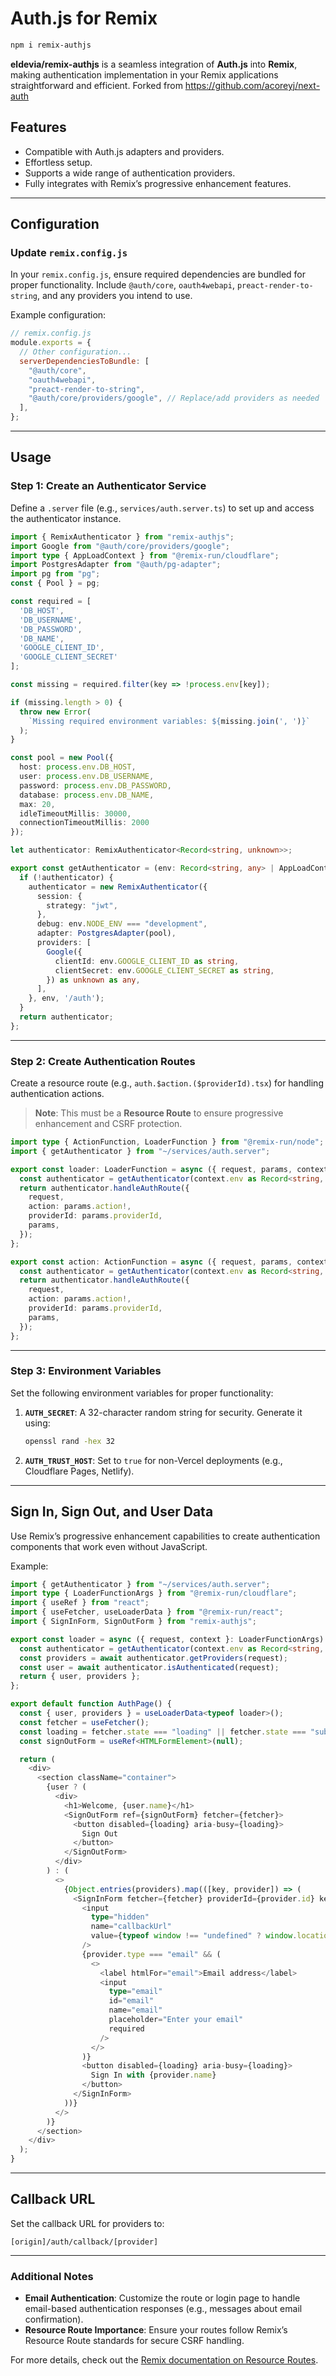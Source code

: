 # Auth.js for Remix

```bash
npm i remix-authjs
```

**eldevia/remix-authjs** is a seamless integration of **Auth.js** into **Remix**, making authentication implementation in your Remix applications straightforward and efficient. Forked from https://github.com/acoreyj/next-auth

## Features

- Compatible with Auth.js adapters and providers.
- Effortless setup.
- Supports a wide range of authentication providers.
- Fully integrates with Remix’s progressive enhancement features.

---

## Configuration

### Update `remix.config.js`

In your `remix.config.js`, ensure required dependencies are bundled for proper functionality. Include `@auth/core`, `oauth4webapi`, `preact-render-to-string`, and any providers you intend to use.

Example configuration:

```js
// remix.config.js
module.exports = {
  // Other configuration...
  serverDependenciesToBundle: [
    "@auth/core",
    "oauth4webapi",
    "preact-render-to-string",
    "@auth/core/providers/google", // Replace/add providers as needed
  ],
};
```

---

## Usage

### Step 1: Create an Authenticator Service

Define a `.server` file (e.g., `services/auth.server.ts`) to set up and access the authenticator instance.

```ts
import { RemixAuthenticator } from "remix-authjs";
import Google from "@auth/core/providers/google";
import type { AppLoadContext } from "@remix-run/cloudflare";
import PostgresAdapter from "@auth/pg-adapter";
import pg from "pg";
const { Pool } = pg;

const required = [
  'DB_HOST',
  'DB_USERNAME',
  'DB_PASSWORD',
  'DB_NAME',
  'GOOGLE_CLIENT_ID',
  'GOOGLE_CLIENT_SECRET'
];

const missing = required.filter(key => !process.env[key]);

if (missing.length > 0) {
  throw new Error(
    `Missing required environment variables: ${missing.join(', ')}`
  );
}

const pool = new Pool({
  host: process.env.DB_HOST,
  user: process.env.DB_USERNAME,
  password: process.env.DB_PASSWORD,
  database: process.env.DB_NAME,
  max: 20,
  idleTimeoutMillis: 30000,
  connectionTimeoutMillis: 2000
});

let authenticator: RemixAuthenticator<Record<string, unknown>>;

export const getAuthenticator = (env: Record<string, any> | AppLoadContext) => {
  if (!authenticator) {
    authenticator = new RemixAuthenticator({
      session: {
        strategy: "jwt",
      },
      debug: env.NODE_ENV === "development",
      adapter: PostgresAdapter(pool),
      providers: [
        Google({
          clientId: env.GOOGLE_CLIENT_ID as string,
          clientSecret: env.GOOGLE_CLIENT_SECRET as string,
        }) as unknown as any,
      ],
    }, env, '/auth');
  }
  return authenticator;
};
```

---

### Step 2: Create Authentication Routes

Create a resource route (e.g., `auth.$action.($providerId).tsx`) for handling authentication actions.

> **Note**: This must be a **Resource Route** to ensure progressive enhancement and CSRF protection.

```ts
import type { ActionFunction, LoaderFunction } from "@remix-run/node";
import { getAuthenticator } from "~/services/auth.server";

export const loader: LoaderFunction = async ({ request, params, context }) => {
  const authenticator = getAuthenticator(context.env as Record<string, string>);
  return authenticator.handleAuthRoute({
    request,
    action: params.action!,
    providerId: params.providerId,
    params,
  });
};

export const action: ActionFunction = async ({ request, params, context }) => {
  const authenticator = getAuthenticator(context.env as Record<string, string>);
  return authenticator.handleAuthRoute({
    request,
    action: params.action!,
    providerId: params.providerId,
    params,
  });
};
```

---

### Step 3: Environment Variables

Set the following environment variables for proper functionality:

1. **`AUTH_SECRET`**: A 32-character random string for security. Generate it using:
   ```bash
   openssl rand -hex 32
   ```

2. **`AUTH_TRUST_HOST`**: Set to `true` for non-Vercel deployments (e.g., Cloudflare Pages, Netlify).

---

## Sign In, Sign Out, and User Data

Use Remix’s progressive enhancement capabilities to create authentication components that work even without JavaScript.

Example:

```ts
import { getAuthenticator } from "~/services/auth.server";
import type { LoaderFunctionArgs } from "@remix-run/cloudflare";
import { useRef } from "react";
import { useFetcher, useLoaderData } from "@remix-run/react";
import { SignInForm, SignOutForm } from "remix-authjs";

export const loader = async ({ request, context }: LoaderFunctionArgs) => {
  const authenticator = getAuthenticator(context.env as Record<string, any>);
  const providers = await authenticator.getProviders(request);
  const user = await authenticator.isAuthenticated(request);
  return { user, providers };
};

export default function AuthPage() {
  const { user, providers } = useLoaderData<typeof loader>();
  const fetcher = useFetcher();
  const loading = fetcher.state === "loading" || fetcher.state === "submitting";
  const signOutForm = useRef<HTMLFormElement>(null);

  return (
    <div>
      <section className="container">
        {user ? (
          <div>
            <h1>Welcome, {user.name}</h1>
            <SignOutForm ref={signOutForm} fetcher={fetcher}>
              <button disabled={loading} aria-busy={loading}>
                Sign Out
              </button>
            </SignOutForm>
          </div>
        ) : (
          <>
            {Object.entries(providers).map(([key, provider]) => (
              <SignInForm fetcher={fetcher} providerId={provider.id} key={key}>
                <input
                  type="hidden"
                  name="callbackUrl"
                  value={typeof window !== "undefined" ? window.location.href : ""}
                />
                {provider.type === "email" && (
                  <>
                    <label htmlFor="email">Email address</label>
                    <input
                      type="email"
                      id="email"
                      name="email"
                      placeholder="Enter your email"
                      required
                    />
                  </>
                )}
                <button disabled={loading} aria-busy={loading}>
                  Sign In with {provider.name}
                </button>
              </SignInForm>
            ))}
          </>
        )}
      </section>
    </div>
  );
}
```

---

## Callback URL

Set the callback URL for providers to:

```
[origin]/auth/callback/[provider]
```

---

### Additional Notes

- **Email Authentication**: Customize the route or login page to handle email-based authentication responses (e.g., messages about email confirmation).
- **Resource Route Importance**: Ensure your routes follow Remix’s Resource Route standards for secure CSRF handling.

For more details, check out the [Remix documentation on Resource Routes](https://remix.run/docs/en/main/guides/resource-routes).

